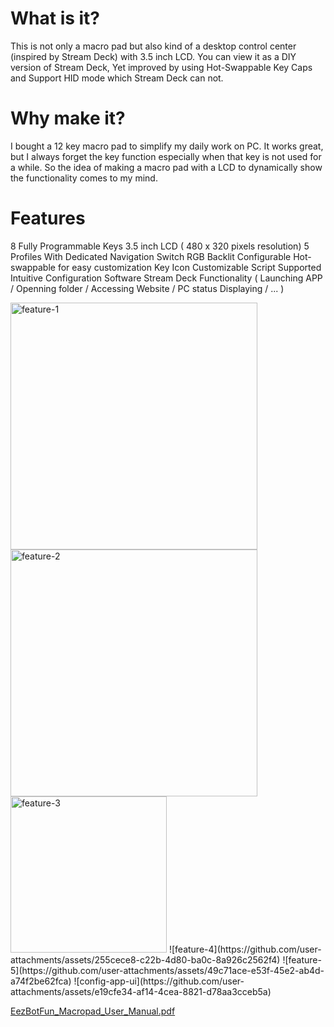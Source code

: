 # What is it?
This is not only a macro pad but also kind of a desktop control center (inspired by Stream Deck) with 3.5 inch LCD.
You can view it as a DIY version of Stream Deck, Yet improved by using Hot-Swappable Key Caps and Support HID mode which Stream Deck can not. 

# Why make it?
I bought a 12 key macro pad to simplify my daily work on PC. It works great, but I always forget the key function especially when that key is not used for a while. So the idea of making a macro pad with a LCD to dynamically show the functionality comes to my mind.

# Features
 8 Fully Programmable Keys
 3.5 inch LCD ( 480 x 320 pixels resolution) 
 5 Profiles With Dedicated Navigation Switch
 RGB Backlit Configurable 
 Hot-swappable for easy customization
 Key Icon Customizable
 Script Supported
 Intuitive Configuration Software
 Stream Deck Functionality ( Launching APP / Openning folder / Accessing Website / PC status Displaying / ... )

<img width="395" alt="feature-1" src="https://github.com/user-attachments/assets/1d492629-8614-465a-a38a-4c4e614f78e9" />
<img width="395" alt="feature-2" src="https://github.com/user-attachments/assets/12ab0083-8de2-46f9-ac92-6e3217ad8cda" />
<img width="250" alt="feature-3" src="https://github.com/user-attachments/assets/7a1a9f31-30db-4609-bf47-a7083e441133" />
![feature-4](https://github.com/user-attachments/assets/255cece8-c22b-4d80-ba0c-8a926c2562f4)
![feature-5](https://github.com/user-attachments/assets/49c71ace-e53f-45e2-ab4d-a74f2be62fca)
![config-app-ui](https://github.com/user-attachments/assets/e19cfe34-af14-4cea-8821-d78aa3cceb5a)

[EezBotFun_Macropad_User_Manual.pdf](https://github.com/user-attachments/files/20768355/EezBotFun_Macropad_User_Manual.pdf)

 
